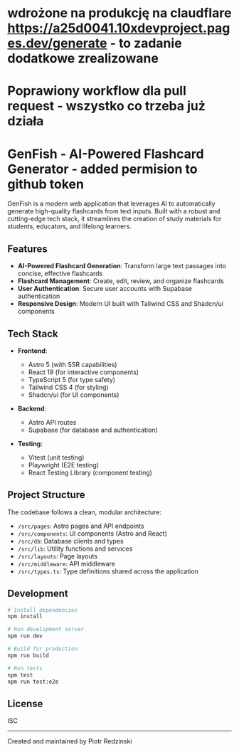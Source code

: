 # wdrożone na produkcję na claudflare https://a25d0041.10xdevproject.pages.dev/generate - to zadanie dodatkowe zrealizowane

# Poprawiony workflow dla pull request - wszystko co trzeba już działa
# GenFish - AI-Powered Flashcard Generator - added permision to github token

GenFish is a modern web application that leverages AI to automatically generate high-quality flashcards from text inputs. Built with a robust and cutting-edge tech stack, it streamlines the creation of study materials for students, educators, and lifelong learners.

## Features

- **AI-Powered Flashcard Generation**: Transform large text passages into concise, effective flashcards
- **Flashcard Management**: Create, edit, review, and organize flashcards
- **User Authentication**: Secure user accounts with Supabase authentication
- **Responsive Design**: Modern UI built with Tailwind CSS and Shadcn/ui components

## Tech Stack

- **Frontend**: 
  - Astro 5 (with SSR capabilities)
  - React 19 (for interactive components)
  - TypeScript 5 (for type safety)
  - Tailwind CSS 4 (for styling)
  - Shadcn/ui (for UI components)

- **Backend**:
  - Astro API routes
  - Supabase (for database and authentication)

- **Testing**:
  - Vitest (unit testing)
  - Playwright (E2E testing)
  - React Testing Library (component testing)

## Project Structure

The codebase follows a clean, modular architecture:
- `/src/pages`: Astro pages and API endpoints
- `/src/components`: UI components (Astro and React)
- `/src/db`: Database clients and types
- `/src/lib`: Utility functions and services
- `/src/layouts`: Page layouts
- `/src/middleware`: API middleware
- `/src/types.ts`: Type definitions shared across the application

## Development

```bash
# Install dependencies
npm install

# Run development server
npm run dev

# Build for production
npm run build

# Run tests
npm test
npm run test:e2e
```

## License

ISC

---

Created and maintained by Piotr Redzinski 
